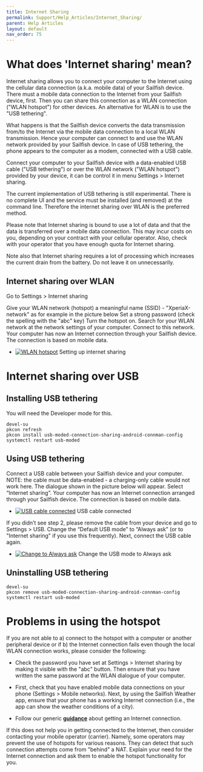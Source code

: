 ```yaml
---
title: Internet Sharing
permalink: Support/Help_Articles/Internet_Sharing/
parent: Help Articles
layout: default
nav_order: 75
---
```


# What does 'Internet sharing' mean?
Internet sharing allows you to connect your computer to the Internet using the cellular data connection (a.k.a. mobile data) of your Sailfish device. There must a mobile data connection to the Internet from your Sailfish device, first. Then you can share this connection as a WLAN connection ("WLAN hotspot") for other devices. An alternative for WLAN is to use the "USB tethering".

What happens is that the Sailfish device converts the data transmission from/to the Internet via the mobile data connection to a local WLAN transmission. Hence your computer can connect to and use the WLAN network provided by your Sailfish device. In case of USB tethering, the phone appears to the computer as a modem, connected with a USB cable.

Connect your computer to your Sailfish device with a data-enabled USB cable ("USB tethering") or over the WLAN network ("WLAN hotspot") provided by your device, it can be control it in menu Settings > Internet sharing.

The current implementation of USB tethering is still experimental. There is no complete UI and the service must be installed (and removed) at the command line.
Therefore the internet sharing over WLAN is the preferred method.

Please note that Internet sharing is bound to use a lot of data and that the data is transferred over a mobile data connection. This may incur costs on you, depending on your contract with your cellular operator. Also, check with your operator that you have enough quota for Internet sharing.

Note also that Internet sharing requires a lot of processing which increases the current drain from the battery. Do not leave it on unnecessarily.

## Internet sharing over WLAN
Go to Settings > Internet sharing

Give your WLAN network (hotspot) a meaningful name (SSID) - "XperiaX-network" as for example in the picture below
Set a strong password (check the spelling with the "abc" key)
Turn the hotspot on.
Search for your WLAN network at the network settings of your computer. Connect to this network.
Your computer has now an Internet connection through your Sailfish device. The connection is based on mobile data.

<div class="flex-images" markdown="1">

* <a href="WLAN-hotspot.jpg" class="narrow-image"><img src="WLAN-hotspot.jpg" alt="WLAN hotspot"></a>
  <span class="md_figcaption">
    Setting up internet sharing
  </span>
</div>

# Internet sharing over USB

## Installing USB tethering

You will need the Developer mode for this.

```
devel-su
pkcon refresh
pkcon install usb-moded-connection-sharing-android-connman-config
systemctl restart usb-moded
```

## Using USB tethering
Connect a USB cable between your Sailfish device and your computer.
NOTE: the cable must be data-enabled - a charging-only cable would not work here.
The dialogue shown in the picture below will appear. Select “Internet sharing”.
Your computer has now an Internet connection arranged through your Sailfish device. The connection is based on mobile data.

<div class="flex-images" markdown="1">

* <a href="USB-cable-conn.jpg" class="narrow-image"><img src="USB-cable-conn.jpg" alt="USB cable connected"></a>
  <span class="md_figcaption">
    USB cable connected
  </span>
</div>

If you didn’t see step 2, please remove the cable from your device and go to Settings > USB. Change the “Default USB mode” to “Always ask” (or to "Internet sharing" if you use this frequently). Next, connect the USB cable again.

<div class="flex-images" markdown="1">

* <a href="USB-always-ask.jpg" class="narrow-image"><img src="USB-always-ask.jpg" alt="Change to Always ask"></a>
  <span class="md_figcaption">
    Change the USB mode to Always ask
  </span>
</div>

## Uninstalling USB tethering

```
devel-su
pkcon remove usb-moded-connection-sharing-android-connman-config
systemctl restart usb-moded
```

# Problems in using the hotspot

If you are not able to a) connect to the hotspot with a computer or another peripheral device or if b) the Internet connection fails even though the local WLAN connection works, please consider the following:

* Check the password you have set at Settings > Internet sharing by making it visible with the "abc" button. Then ensure that you have written the same password at the WLAN dialogue of your computer.

* First, check that you have enabled mobile data connections on your phone (Settings > Mobile networks). Next, by using the Sailfish Weather app, ensure that your phone has a working Internet connection (i.e., the app can show the weather conditions of a city).

* Follow our generic **[guidance](https://docs.sailfishos.org/Support/Help_Articles/Internet_Connections/)** about getting an Internet connection.

If this does not help you in getting connected to the Internet, then consider contacting your mobile operator (carrier). Namely, some operators may prevent the use of hotspots for various reasons. They can detect that such connection attempts come from "behind" a NAT. Explain your need for the Internet connection and ask them to enable the hotspot functionality for you.


